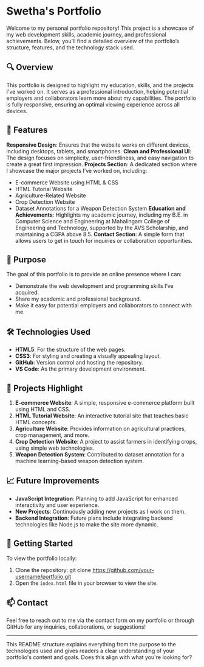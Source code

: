 # Swetha's Portfolio

Welcome to my personal portfolio repository! This project is a showcase of my web development skills, academic journey, and professional achievements. Below, you'll find a detailed overview of the portfolio’s structure, features, and the technology stack used.

## 🔍 Overview
This portfolio is designed to highlight my education, skills, and the projects I've worked on. It serves as a professional introduction, helping potential employers and collaborators learn more about my capabilities. The portfolio is fully responsive, ensuring an optimal viewing experience across all devices.

## 🌟 Features
**Responsive Design**: Ensures that the website works on different devices, including desktops, tablets, and smartphones.
**Clean and Professional UI**: The design focuses on simplicity, user-friendliness, and easy navigation to create a great first impression.
**Projects Section**: A dedicated section where I showcase the major projects I’ve worked on, including:
  - E-commerce Website using HTML & CSS
  - HTML Tutorial Website
  - Agriculture-Related Website
  - Crop Detection Website
  - Dataset Annotations for a Weapon Detection System
**Education and Achievements**: Highlights my academic journey, including my B.E. in Computer Science and Engineering at Mahalingam College of Engineering and Technology, supported by the AVS Scholarship, and maintaining a CGPA above 8.5.
**Contact Section**: A simple form that allows users to get in touch for inquiries or collaboration opportunities.

## 🎯 Purpose
The goal of this portfolio is to provide an online presence where I can:
- Demonstrate the web development and programming skills I’ve acquired.
- Share my academic and professional background.
- Make it easy for potential employers and collaborators to connect with me.

## 🛠️ Technologies Used
- **HTML5**: For the structure of the web pages.
- **CSS3**: For styling and creating a visually appealing layout.
- **GitHub**: Version control and hosting the repository.
- **VS Code**: As the primary development environment.

## 💼 Projects Highlight
1. **E-commerce Website**: A simple, responsive e-commerce platform built using HTML and CSS.
2. **HTML Tutorial Website**: An interactive tutorial site that teaches basic HTML concepts.
3. **Agriculture Website**: Provides information on agricultural practices, crop management, and more.
4. **Crop Detection Website**: A project to assist farmers in identifying crops, using simple web technologies.
5. **Weapon Detection System**: Contributed to dataset annotation for a machine learning-based weapon detection system.

## 📈 Future Improvements
- **JavaScript Integration**: Planning to add JavaScript for enhanced interactivity and user experience.
- **New Projects**: Continuously adding new projects as I work on them.
- **Backend Integration**: Future plans include integrating backend technologies like Node.js to make the site more dynamic.

## 🚀 Getting Started
To view the portfolio locally:
1. Clone the repository:
   git clone https://github.com/your-username/portfolio.git
2. Open the `index.html` file in your browser to view the site.

## 📫 Contact
Feel free to reach out to me via the contact form on my portfolio or through GitHub for any inquiries, collaborations, or suggestions!

---

This README structure explains everything from the purpose to the technologies used and gives readers a clear understanding of your portfolio's content and goals. Does this align with what you're looking for?
